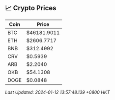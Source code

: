 ## 📈 Crypto Prices

| Coin | Price |
| ---- | ----- |
| BTC | $46181.9011 |
| ETH | $2606.7717 |
| BNB | $312.4992 |
| CRV | $0.5939 |
| ARB | $2.2040 |
| OKB | $54.1308 |
| DOGE | $0.0848 |

_Last Updated: 2024-01-12 13:57:48.139 +0800 HKT_